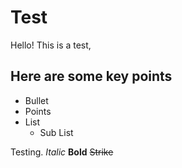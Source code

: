 # Test

Hello! This is a test,

## Here are some key points

- Bullet
- Points
- List
    - Sub List

Testing. *Italic* **Bold** ~~Strike~~
